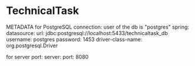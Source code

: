 # TechnicalTask

METADATA
for PostgreSQL connection:
user of the db is "postgres" 
spring:
  datasource:
    url: jdbc:postgresql://localhost:5433/technicaltask_db
    username: postgres
    password: 1453
    driver-class-name: org.postgresql.Driver
    
for server port:
server:
  port: 8080
